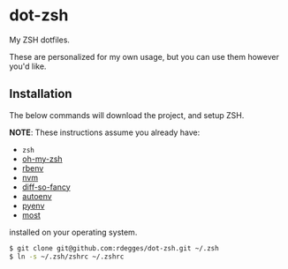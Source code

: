 # dot-zsh

My ZSH dotfiles.

These are personalized for my own usage, but you can use them however you'd
like.


## Installation

The below commands will download the project, and setup ZSH.

**NOTE**: These instructions assume you already have:

- `zsh`
- [oh-my-zsh](https://github.com/robbyrussell/oh-my-zsh)
- [rbenv](https://github.com/rbenv/rbenv)
- [nvm](https://github.com/creationix/nvm)
- [diff-so-fancy](https://github.com/so-fancy/diff-so-fancy)
- [autoenv](https://github.com/kennethreitz/autoenv)
- [pyenv](https://github.com/yyuu/pyenv-installer)
- [most](http://www.jedsoft.org/most/)

installed on your operating system.

``` bash
$ git clone git@github.com:rdegges/dot-zsh.git ~/.zsh
$ ln -s ~/.zsh/zshrc ~/.zshrc
```
